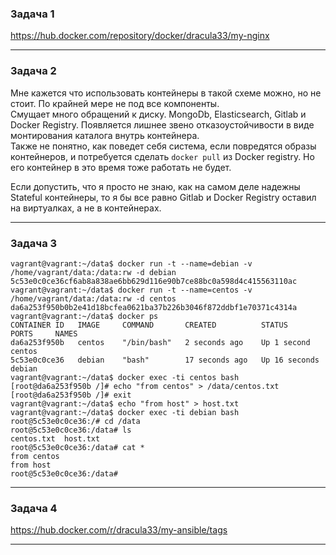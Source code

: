 ### Задача 1

https://hub.docker.com/repository/docker/dracula33/my-nginx

---
### Задача 2

Мне кажется что использовать контейнеры в такой схеме можно, но не стоит. По крайней мере не под все компоненты.  
Смущает много обращений к диску. MongoDb, Elasticsearch, Gitlab и Docker Registry. Появляется лишнее звено отказоустойчивости в виде монтирования каталога внутрь контейнера.  
Также не понятно, как поведет себя система, если повредятся образы контейнеров, и потребуется сделать `docker pull` из Docker registry. Но его контейнер в это время тоже работать не будет.

Если допустить, что я просто не знаю, как на самом деле надежны Stateful контейнеры, то я бы все равно Gitlab и Docker Registry оставил на виртуалках, а не в контейнерах. 

---
### Задача 3

```commandline
vagrant@vagrant:~/data$ docker run -t --name=debian -v /home/vagrant/data:/data:rw -d debian
5c53e0c0ce36cf6ab8a838ae6bb629d116e90b7ce88bc0a598d4c415563110ac
vagrant@vagrant:~/data$ docker run -t --name=centos -v /home/vagrant/data:/data:rw -d centos
da6a253f950b0b2e41d18bcfea0621ba37b226b3046f872ddbf1e70371c4314a
vagrant@vagrant:~/data$ docker ps
CONTAINER ID   IMAGE     COMMAND       CREATED          STATUS          PORTS     NAMES
da6a253f950b   centos    "/bin/bash"   2 seconds ago    Up 1 second               centos
5c53e0c0ce36   debian    "bash"        17 seconds ago   Up 16 seconds             debian
vagrant@vagrant:~/data$ docker exec -ti centos bash
[root@da6a253f950b /]# echo "from centos" > /data/centos.txt
[root@da6a253f950b /]# exit
vagrant@vagrant:~/data$ echo "from host" > host.txt
vagrant@vagrant:~/data$ docker exec -ti debian bash
root@5c53e0c0ce36:/# cd /data
root@5c53e0c0ce36:/data# ls
centos.txt  host.txt
root@5c53e0c0ce36:/data# cat *
from centos
from host
root@5c53e0c0ce36:/data#
```

---
### Задача 4

https://hub.docker.com/r/dracula33/my-ansible/tags

---
